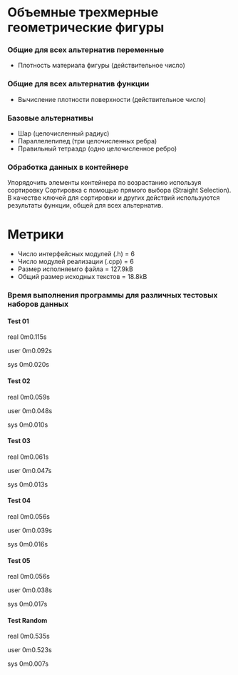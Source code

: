 # Объемные трехмерные геометрические фигуры

### Общие для всех альтернатив переменные
* Плотность материала фигуры (действительное число)
### Общие для всех альтернатив функции
* Вычисление плотности поверхности (действительное число)
### Базовые альтернативы
* Шар (целочисленный радиус)
* Параллелепипед (три целочисленных ребра)
* Правильный тетраэдр (одно целочисленное ребро)

### Обработка данных в контейнере
Упорядочить   элементы   контейнера   по   возрастанию   используя
сортировку  Сортировка с помощью прямого выбора (Straight Selection). В
качестве ключей для сортировки и других действий используются результаты
функции, общей для всех альтернатив.

# Метрики
- Число интерфейсных модулей (.h) = 6
- Число модулей реализации (.cpp) = 6
- Размер исполняемго файла = 127.9kB
- Общий размер исходных текстов = 18.8kB
### Время выполнения программы для различных тестовых наборов данных
#### Test 01

real    0m0.115s

user    0m0.092s

sys     0m0.020s

#### Test 02

real    0m0.059s

user    0m0.048s

sys     0m0.010s

#### Test 03

real    0m0.061s

user    0m0.047s

sys     0m0.013s

#### Test 04

real    0m0.056s

user    0m0.039s

sys     0m0.016s

#### Test 05

real    0m0.056s

user    0m0.038s

sys     0m0.017s

#### Test Random

real    0m0.535s

user    0m0.523s

sys     0m0.007s


